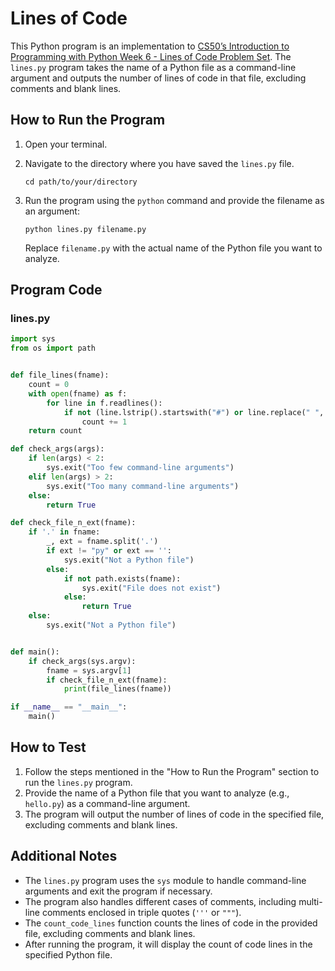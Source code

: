 # Lines of Code

This Python program is an implementation to [CS50’s Introduction to Programming with Python Week 6 - Lines of Code Problem Set](https://cs50.harvard.edu/python/2022/psets/6/lines/). The `lines.py` program takes the name of a Python file as a command-line argument and outputs the number of lines of code in that file, excluding comments and blank lines.

## How to Run the Program

1. Open your terminal.
2. Navigate to the directory where you have saved the `lines.py` file.

   ```
   cd path/to/your/directory
   ```

3. Run the program using the `python` command and provide the filename as an argument:

   ```
   python lines.py filename.py
   ```

   Replace `filename.py` with the actual name of the Python file you want to analyze.

## Program Code

### lines.py

```python
import sys
from os import path


def file_lines(fname):
    count = 0
    with open(fname) as f:
        for line in f.readlines():
            if not (line.lstrip().startswith("#") or line.replace(" ", "") == "\n"):
                count += 1
    return count

def check_args(args):
    if len(args) < 2:
        sys.exit("Too few command-line arguments")
    elif len(args) > 2:
        sys.exit("Too many command-line arguments")
    else:
        return True

def check_file_n_ext(fname):
    if '.' in fname:
        _, ext = fname.split('.')
        if ext != "py" or ext == '':
            sys.exit("Not a Python file")
        else:
            if not path.exists(fname):
                sys.exit("File does not exist")
            else:
                return True
    else:
        sys.exit("Not a Python file")


def main():
    if check_args(sys.argv):
        fname = sys.argv[1]
        if check_file_n_ext(fname):
            print(file_lines(fname))

if __name__ == "__main__":
    main()
```

## How to Test

1. Follow the steps mentioned in the "How to Run the Program" section to run the `lines.py` program.
2. Provide the name of a Python file that you want to analyze (e.g., `hello.py`) as a command-line argument.
3. The program will output the number of lines of code in the specified file, excluding comments and blank lines.

## Additional Notes

- The `lines.py` program uses the `sys` module to handle command-line arguments and exit the program if necessary.
- The program also handles different cases of comments, including multi-line comments enclosed in triple quotes (`'''` or `"""`).
- The `count_code_lines` function counts the lines of code in the provided file, excluding comments and blank lines.
- After running the program, it will display the count of code lines in the specified Python file.